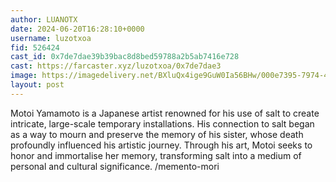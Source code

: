 ```yaml
---
author: LUANOTX
date: 2024-06-20T16:28:10+0000
username: luzotxoa
fid: 526424
cast_id: 0x7de7dae39b39bac8d8bed59788a2b5ab7416e728
cast: https://farcaster.xyz/luzotxoa/0x7de7dae3
image: https://imagedelivery.net/BXluQx4ige9GuW0Ia56BHw/000e7395-7974-458a-7fd4-3165095adb00/original
layout: post
---
```


Motoi Yamamoto is a Japanese artist renowned for his use of salt to create intricate, large-scale temporary installations. His connection to salt began as a way to mourn and preserve the memory of his sister, whose death profoundly influenced his artistic journey. Through his art, Motoi seeks to honor and immortalise her memory, transforming salt into a medium of personal and cultural significance. /memento-mori

<img src='https://imagedelivery.net/BXluQx4ige9GuW0Ia56BHw/000e7395-7974-458a-7fd4-3165095adb00/original' alt='' referrerpolicy='no-referrer'/>
<img src='https://imagedelivery.net/BXluQx4ige9GuW0Ia56BHw/db7cf56f-67c4-4625-d0cf-0c6729062800/original' alt='' referrerpolicy='no-referrer'/>
